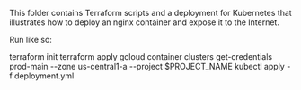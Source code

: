 This folder contains Terraform scripts and a deployment for Kubernetes that illustrates how to deploy an nginx container and expose it to the Internet.

Run like so:

 terraform init
 terraform apply
 gcloud container clusters get-credentials prod-main --zone us-central1-a --project $PROJECT_NAME
 kubectl apply -f deployment.yml
